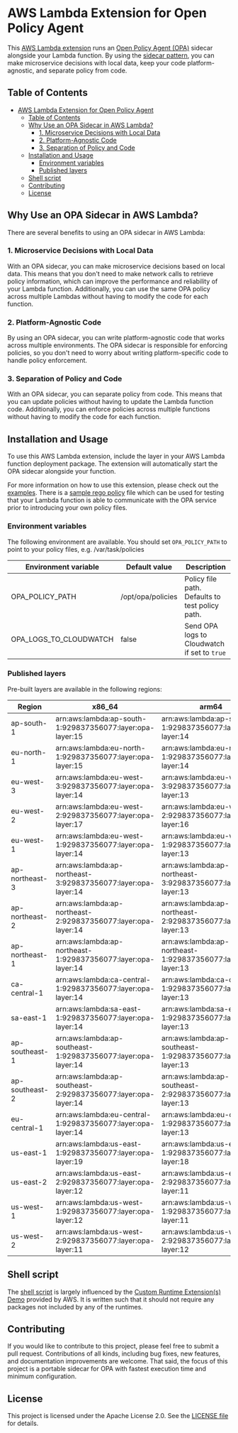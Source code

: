 # AWS Lambda Extension for Open Policy Agent

This [AWS Lambda extension](https://docs.aws.amazon.com/lambda/latest/dg/lambda-extensions.html) runs an [Open Policy Agent (OPA)](https://www.openpolicyagent.org) sidecar alongside your Lambda function. By using the [sidecar pattern](https://learn.microsoft.com/en-us/azure/architecture/patterns/sidecar), you can make microservice decisions with local data, keep your code platform-agnostic, and separate policy from code.

## Table of Contents

- [AWS Lambda Extension for Open Policy Agent](#aws-lambda-extension-for-open-policy-agent)
  - [Table of Contents](#table-of-contents)
  - [Why Use an OPA Sidecar in AWS Lambda?](#why-use-an-opa-sidecar-in-aws-lambda)
    - [1. Microservice Decisions with Local Data](#1-microservice-decisions-with-local-data)
    - [2. Platform-Agnostic Code](#2-platform-agnostic-code)
    - [3. Separation of Policy and Code](#3-separation-of-policy-and-code)
  - [Installation and Usage](#installation-and-usage)
    - [Environment variables](#environment-variables)
    - [Published layers](#published-layers)
  - [Shell script](#shell-script)
  - [Contributing](#contributing)
  - [License](#license)

## Why Use an OPA Sidecar in AWS Lambda?

There are several benefits to using an OPA sidecar in AWS Lambda:

### 1. Microservice Decisions with Local Data

With an OPA sidecar, you can make microservice decisions based on local data. This means that you don't need to make network calls to retrieve policy information, which can improve the performance and reliability of your Lambda function. Additionally, you can use the same OPA policy across multiple Lambdas without having to modify the code for each function.

### 2. Platform-Agnostic Code

By using an OPA sidecar, you can write platform-agnostic code that works across multiple environments. The OPA sidecar is responsible for enforcing policies, so you don't need to worry about writing platform-specific code to handle policy enforcement.

### 3. Separation of Policy and Code

With an OPA sidecar, you can separate policy from code. This means that you can update policies without having to update the Lambda function code. Additionally, you can enforce policies across multiple functions without having to modify the code for each function.

## Installation and Usage

To use this AWS Lambda extension, include the layer in your AWS Lambda function deployment package. The extension will automatically start the OPA sidecar alongside your function.

For more information on how to use this extension, please check out the [examples](examples). There is a [sample rego policy](src/opa/policies/test.rego) file which can be used for testing that your Lambda function is able to communicate with the OPA service prior to introducing your own policy files.

### Environment variables

The following environment are available. You should set `OPA_POLICY_PATH` to point to your policy files, e.g. /var/task/policies

| Environment variable   | Default value                | Description                                     |
| ---------------------- | ---------------------------- | ------------------------------------------------|
| OPA_POLICY_PATH        | /opt/opa/policies            | Policy file path. Defaults to test policy path. |
| OPA_LOGS_TO_CLOUDWATCH | false                        | Send OPA logs to Cloudwatch if set to `true`    |

### Published layers

Pre-built layers are available in the following regions:

<!-- LAYERS_TABLE_START -->
| Region | x86_64 | arm64 |
| ------ | ------ | ----- |
| ap-south-1 | arn:aws:lambda:ap-south-1:929837356077:layer:opa-layer:15 | arn:aws:lambda:ap-south-1:929837356077:layer:opa-layer:14 |
| eu-north-1 | arn:aws:lambda:eu-north-1:929837356077:layer:opa-layer:15 | arn:aws:lambda:eu-north-1:929837356077:layer:opa-layer:14 |
| eu-west-3 | arn:aws:lambda:eu-west-3:929837356077:layer:opa-layer:14 | arn:aws:lambda:eu-west-3:929837356077:layer:opa-layer:13 |
| eu-west-2 | arn:aws:lambda:eu-west-2:929837356077:layer:opa-layer:17 | arn:aws:lambda:eu-west-2:929837356077:layer:opa-layer:16 |
| eu-west-1 | arn:aws:lambda:eu-west-1:929837356077:layer:opa-layer:14 | arn:aws:lambda:eu-west-1:929837356077:layer:opa-layer:13 |
| ap-northeast-3 | arn:aws:lambda:ap-northeast-3:929837356077:layer:opa-layer:14 | arn:aws:lambda:ap-northeast-3:929837356077:layer:opa-layer:13 |
| ap-northeast-2 | arn:aws:lambda:ap-northeast-2:929837356077:layer:opa-layer:14 | arn:aws:lambda:ap-northeast-2:929837356077:layer:opa-layer:13 |
| ap-northeast-1 | arn:aws:lambda:ap-northeast-1:929837356077:layer:opa-layer:14 | arn:aws:lambda:ap-northeast-1:929837356077:layer:opa-layer:13 |
| ca-central-1 | arn:aws:lambda:ca-central-1:929837356077:layer:opa-layer:14 | arn:aws:lambda:ca-central-1:929837356077:layer:opa-layer:13 |
| sa-east-1 | arn:aws:lambda:sa-east-1:929837356077:layer:opa-layer:14 | arn:aws:lambda:sa-east-1:929837356077:layer:opa-layer:13 |
| ap-southeast-1 | arn:aws:lambda:ap-southeast-1:929837356077:layer:opa-layer:14 | arn:aws:lambda:ap-southeast-1:929837356077:layer:opa-layer:13 |
| ap-southeast-2 | arn:aws:lambda:ap-southeast-2:929837356077:layer:opa-layer:14 | arn:aws:lambda:ap-southeast-2:929837356077:layer:opa-layer:13 |
| eu-central-1 | arn:aws:lambda:eu-central-1:929837356077:layer:opa-layer:14 | arn:aws:lambda:eu-central-1:929837356077:layer:opa-layer:13 |
| us-east-1 | arn:aws:lambda:us-east-1:929837356077:layer:opa-layer:19 | arn:aws:lambda:us-east-1:929837356077:layer:opa-layer:18 |
| us-east-2 | arn:aws:lambda:us-east-2:929837356077:layer:opa-layer:12 | arn:aws:lambda:us-east-2:929837356077:layer:opa-layer:11 |
| us-west-1 | arn:aws:lambda:us-west-1:929837356077:layer:opa-layer:12 | arn:aws:lambda:us-west-1:929837356077:layer:opa-layer:11 |
| us-west-2 | arn:aws:lambda:us-west-2:929837356077:layer:opa-layer:11 | arn:aws:lambda:us-west-2:929837356077:layer:opa-layer:12 |
<!-- LAYERS_TABLE_END -->

## Shell script

The [shell script](src/extensions/opa) is largely influenced by the [Custom Runtime Extension(s) Demo](https://github.com/aws-samples/aws-lambda-extensions/tree/main/custom-runtime-extension-demo) provided by AWS. It is written such that it should not require any packages not included by any of the runtimes.

## Contributing

If you would like to contribute to this project, please feel free to submit a pull request. Contributions of all kinds, including bug fixes, new features, and documentation improvements are welcome. That said, the focus of this project is a portable sidecar for OPA with fastest execution time and minimum configuration.

## License

This project is licensed under the Apache License 2.0. See the [LICENSE file](LICENSE) for details.
